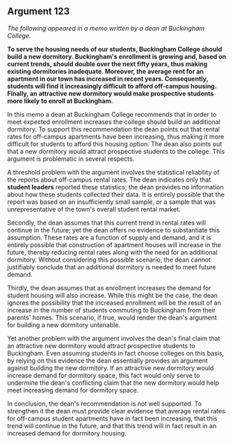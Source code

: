 
Argument 123
---------------------------

*The following appeared in a memo written by a dean at Buckingham College.*

**To serve the housing needs of our students, Buckingham College should build a new
dormitory. Buckingham's enrollment is growing and, based on current trends, should double
over the next fifty years, thus making existing dormitories inadequate. Moreover, the average
rent for an apartment in our town has increased in recent years. Consequently, students will
find it increasingly difficult to afford off-campus housing. Finally, an attractive new dormitory
would make prospective students more likely to enroll at Buckingham.**


In this memo a dean at Buckingham College recommends that in order to meet expected
enrollment increases the college should build an additional dormitory. To support this
recommendation the dean points out that rental rates for off-campus apartments have been
increasing, thus making it more difficult for students to afford this housing option. The dean
also points out that a new dormitory would attract prospective students to the college. This
argument is problematic in several respects.

A threshold problem with the argument involves the statistical reliability of the reports about
off-campus rental rates. The dean indicates only that **student leaders** reported these
statistics; the dean provides no information about how these students collected their data. It is
entirely possible that the report was based on an insufficiently small sample, or a sample that
was unrepresentative of the town's overall student rental market.

Secondly, the dean assumes that this current trend in rental rates will continue in the future;
yet the dean offers no evidence to substantiate this assumption. These rates are a function of
supply and demand, and it is entirely possible that construction of apartment houses will
increase in the future, thereby reducing rental rates along with the need for an additional
dormitory. Without considering this possible scenario, the dean cannot justifiably conclude that
an additional dormitory is needed to meet future demand.

Thirdly, the dean assumes that as enrollment increases the demand for student housing will
also increase. While this might be the case, the dean ignores the possibility that the increased
enrollment will be the result of an increase in the number of students commuting to
Buckingham from their parents' homes. This scenario, if true, would render the dean's
argument for building a new dormitory untenable.

Yet another problem with the argument involves the dean's final claim that an attractive new
dormitory would attract prospective students to Buckingham. Even assuming students in fact
choose colleges on this basis, by relying on this evidence the dean essentially provides an
argument against building the new dormitory. If an attractive new dormitory would increase
demand for dormitory space, this fact would only serve to undermine the dean's conflicting
claim that the new dormitory would help meet increasing demand for dormitory space.

In conclusion, the dean's recommendation is not well supported. To strengthen it the dean
must provide clear evidence that average rental rates for off-campus student apartments have
in fact been increasing, that this trend will continue in the future, and that this trend will in fact
result in an increased demand for dormitory housing.

